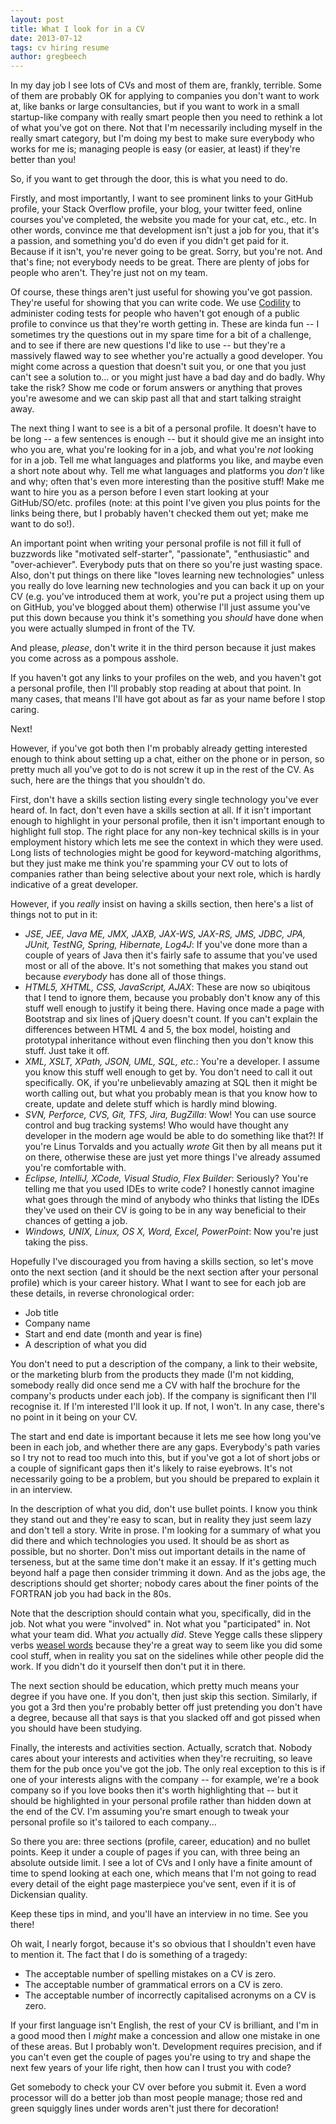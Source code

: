 ```yaml
---
layout: post
title: What I look for in a CV
date: 2013-07-12
tags: cv hiring resume
author: gregbeech
---
```


In my day job I see lots of CVs and most of them are, frankly, terrible. Some of them are probably OK for applying to companies you don't want to work at, like banks or large consultancies, but if you want to work in a small startup-like company with really smart people then you need to rethink a lot of what you've got on there. Not that I'm necessarily including myself in the really smart category, but I'm doing my best to make sure everybody who works for me is; managing people is easy (or easier, at least) if they're better than you!

So, if you want to get through the door, this is what you need to do.

Firstly, and most importantly, I want to see prominent links to your GitHub profile, your Stack Overflow profile, your blog, your twitter feed, online courses you've completed, the website you made for your cat, etc., etc. In other words, convince me that development isn't just a job for you, that it's a passion, and something you'd do even if you didn't get paid for it. Because if it isn't, you're never going to be great. Sorry, but you're not. And that's fine; not everybody needs to be great. There are plenty of jobs for people who aren't. They're just not on my team.

Of course, these things aren't just useful for showing you've got passion. They're useful for showing that you can write code. We use [Codility](http://codility.com) to administer coding tests for people who haven't got enough of a public profile to convince us that they're worth getting in. These are kinda fun -- I sometimes try the questions out in my spare time for a bit of a challenge, and to see if there are new questions I'd like to use -- but they're a massively flawed way to see whether you're actually a good developer. You might come across a question that doesn't suit you, or one that you just can't see a solution to... or you might just have a bad day and do badly. Why take the risk? Show me code or forum answers or anything that proves you're awesome and we can skip past all that and start talking straight away.

The next thing I want to see is a bit of a personal profile. It doesn't have to be long -- a few sentences is enough -- but it should give me an insight into who you are, what you're looking for in a job, and what you're _not_ looking for in a job. Tell me what languages and platforms you like, and maybe even a short note about why. Tell me what languages and platforms you _don't_ like and why; often that's even more interesting than the positive stuff! Make me want to hire you as a person before I even start looking at your GitHub/SO/etc. profiles (note: at this point I've given you plus points for the links being there, but I probably haven't checked them out yet; make me want to do so!).

An important point when writing your personal profile is not fill it full of buzzwords like "motivated self-starter", "passionate", "enthusiastic" and "over-achiever". Everybody puts that on there so you're just wasting space. Also, don't put things on there like "loves learning new technologies" unless you really do love learning new technologies and you can back it up on your CV (e.g. you've introduced them at work, you're put a project using them up on GitHub, you've blogged about them) otherwise I'll just assume you've put this down because you think it's something you _should_ have done when you were actually slumped in front of the TV.

And please, _please_, don't write it in the third person because it just makes you come across as a pompous asshole.

If you haven't got any links to your profiles on the web, and you haven't got a personal profile, then I'll probably stop reading at about that point. In many cases, that means I'll have got about as far as your name before I stop caring.

Next!

However, if you've got both then I'm probably already getting interested enough to think about setting up a chat, either on the phone or in person, so pretty much all you've got to do is not screw it up in the rest of the CV. As such, here are the things that you shouldn't do.

First, don't have a skills section listing every single technology you've ever heard of. In fact, don't even have a skills section at all. If it isn't important enough to highlight in your personal profile, then it isn't important enough to highlight full stop. The right place for any non-key technical skills is in your employment history which lets me see the context in which they were used. Long lists of technologies might be good for keyword-matching algorithms, but they just make me think you're spamming your CV out to lots of companies rather than being selective about your next role, which is hardly indicative of a great developer.

However, if you _really_ insist on having a skills section, then here's a list of things not to put in it:

- _JSE, JEE, Java ME, JMX, JAXB, JAX-WS, JAX-RS, JMS, JDBC, JPA, JUnit, TestNG, Spring, Hibernate, Log4J_: If you've done more than a couple of years of Java then it's fairly safe to assume that you've used most or all of the above. It's not something that makes you stand out because _everybody_ has done all of those things.
- _HTML5, XHTML, CSS, JavaScript, AJAX_: These are now so ubiqitous that I tend to ignore them, because you probably don't know any of this stuff well enough to justify it being there. Having once made a page with Bootstrap and six lines of jQuery doesn't count. If you can't explain the differences between HTML 4 and 5, the box model,  hoisting and prototypal inheritance without even flinching then you don't know this stuff. Just take it off.
- _XML, XSLT, XPath, JSON, UML, SQL, etc._: You're a developer. I assume you know this stuff well enough to get by. You don't need to call it out specifically. OK, if you're unbelievably amazing at SQL then it might be worth calling out, but what you probably mean is that you know how to create, update and delete stuff which is hardly mind blowing.
- _SVN, Perforce, CVS, Git, TFS, Jira, BugZilla_: Wow! You can use source control and bug tracking systems! Who would have thought any developer in the modern age would be able to do something like that?! If you're Linus Torvalds and you actually _wrote_ Git then by all means put it on there, otherwise these are just yet more things I've already assumed you're comfortable with.
- _Eclipse, IntelliJ, XCode, Visual Studio, Flex Builder_: Seriously? You're telling me that you used IDEs to write code? I honestly cannot imagine what goes through the mind of anybody who thinks that listing the IDEs they've used on their CV is going to be in any way beneficial to their chances of getting a job.
- _Windows, UNIX, Linux, OS X, Word, Excel, PowerPoint_: Now you're just taking the piss.

Hopefully I've discouraged you from having a skills section, so let's move onto the next section (and it should be the next section after your personal profile) which is your career history. What I want to see for each job are these details, in reverse chronological order:

- Job title
- Company name
- Start and end date (month and year is fine)
- A description of what you did

You don't need to put a description of the company, a link to their website, or the marketing blurb from the products they made (I'm not kidding, somebody really did once send me a CV with half the brochure for the company's products under each job). If the company is significant then I'll recognise it. If I'm interested I'll look it up. If not, I won't. In any case, there's no point in it being on your CV.

The start and end date is important because it lets me see how long you've been in each job, and whether there are any gaps. Everybody's path varies so I try not to read too much into this, but if you've got a lot of short jobs or a couple of significant gaps then it's likely to raise eyebrows. It's not necessarily going to be a problem, but you should be prepared to explain it in an interview.

In the description of what you did, don't use bullet points. I know you think they stand out and they're easy to scan, but in reality they just seem lazy and don't tell a story. Write in prose. I'm looking for a summary of what you did there and which technologies you used. It should be as short as possible, but no shorter. Don't miss out important details in the name of terseness, but at the same time don't make it an essay. If it's getting much beyond half a page then consider trimming it down. And as the jobs age, the descriptions should get shorter; nobody cares about the finer points of the FORTRAN job you had back in the 80s.

Note that the description should contain what you, specifically, did in the job. Not what you were "involved" in. Not what you "participated" in. Not what your team did. What _you_ actually _did_. Steve Yegge calls these slippery verbs [weasel words](http://steve-yegge.blogspot.co.uk/2007/09/ten-tips-for-slightly-less-awful-resume.html) because they're a great way to seem like you did some cool stuff, when in reality you sat on the sidelines while other people did the work. If you didn't do it yourself then don't put it in there.

The next section should be education, which pretty much means your degree if you have one. If you don't, then just skip this section. Similarly, if you got a 3rd then you're probably better off just pretending you don't have a degree, because all that says is that you slacked off and got pissed when you should have been studying.

Finally, the interests and activities section. Actually, scratch that. Nobody cares about your interests and activities when they're recruiting, so leave them for the pub once you've got the job. The only real exception to this is if one of your interests aligns with the company -- for example, we're a book company so if you love books then it's worth highlighting that -- but it should be highlighted in your personal profile rather than hidden down at the end of the CV. I'm assuming you're smart enough to tweak your personal profile so it's tailored to each company...

So there you are: three sections (profile, career, education) and no bullet points. Keep it under a couple of pages if you can, with three being an absolute outside limit. I see a lot of CVs and I only have a finite amount of time to spend looking at each one, which means that I'm not going to read every detail of the eight page masterpiece you've sent, even if it is of Dickensian quality.

Keep these tips in mind, and you'll have an interview in no time. See you there!

Oh wait, I nearly forgot, because it's so obvious that I shouldn't even have to mention it. The fact that I do is something of a tragedy:

- The acceptable number of spelling mistakes on a CV is zero.
- The acceptable number of grammatical errors on a CV is zero.
- The acceptable number of incorrectly capitalised acronyms on a CV is zero.

If your first language isn't English, the rest of your CV is brilliant, and I'm in a good mood then I _might_ make a concession and allow one mistake in one of these areas. But I probably won't. Development requires precision, and if you can't even get the couple of pages you're using to try and shape the next few years of your life right, then how can I trust you with code?

Get somebody to check your CV over before you submit it. Even a word processor will do a better job than most people manage; those red and green squiggly lines under words aren't just there for decoration!
